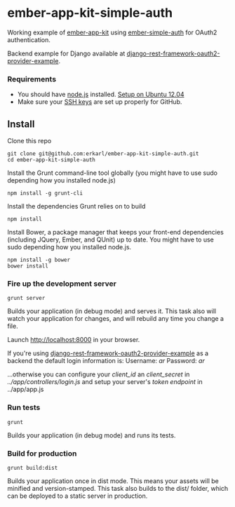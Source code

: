 ember-app-kit-simple-auth
===================
Working example of [ember-app-kit](https://github.com/stefanpenner/ember-app-kit) using [ember-simple-auth](https://github.com/simplabs/ember-simple-auth) for OAuth2 authentication.

Backend example for Django available at [django-rest-framework-oauth2-provider-example](https://github.com/erkarl/django-rest-framework-oauth2-provider-example).

### Requirements 
* You should have [node.js](http://nodejs.org/ "node.js") installed. [Setup on Ubuntu 12.04](https://www.digitalocean.com/community/articles/how-to-install-an-upstream-version-of-node-js-on-ubuntu-12-04)
* Make sure your [SSH keys](https://help.github.com/articles/generating-ssh-keys) are set up properly for GitHub.

## Install 
Clone this repo
```console
git clone git@github.com:erkarl/ember-app-kit-simple-auth.git
cd ember-app-kit-simple-auth 
```

Install the Grunt command-line tool globally (you might have to use sudo depending how you installed node.js)
```console
npm install -g grunt-cli
```

Install the dependencies Grunt relies on to build
```console
npm install
```

Install Bower, a package manager that keeps your front-end dependencies (including JQuery, Ember, and QUnit) up to date. You might have to use sudo depending how you installed node.js.
```console
npm install -g bower
bower install
```

### Fire up the development server

```console
grunt server
```
Builds your application (in debug mode) and serves it. This task also will watch your application for changes, and will rebuild any time you change a file.

Launch [http://localhost:8000](http://localhost:8000) in your browser.

If you're using [django-rest-framework-oauth2-provider-example](https://github.com/erkarl/django-rest-framework-oauth2-provider-example) as
a backend the default login information is:
Username: *ar*
Password: *ar*

...otherwise you can configure your *client_id* an *client_secret* in *../app/controllers/login.js* and setup your server's *token endpoint* in ../app/app.js

### Run tests
```console
grunt
```
Builds your application (in debug mode) and runs its tests.

### Build for production  

```console
grunt build:dist
```
Builds your application once in dist mode. This means your assets will be minified and version-stamped. This task also builds to the dist/ folder, which can be deployed to a static server in production.

